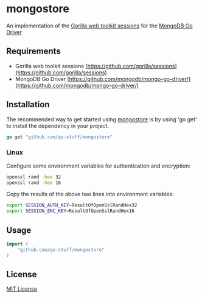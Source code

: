 # mongostore

An implementation of the [Gorilla web toolkit sessions](https://github.com/gorilla/sessions) for the [MongoDB Go Driver](https://github.com/mongodb/mongo-go-driver)

## Requirements

- Gorilla web toolkit sessions [https://github.com/gorilla/sessions](https://github.com/gorilla/sessions)
- MongoDB Go Driver [https://github.com/mongodb/mongo-go-driver/](https://github.com/mongodb/mongo-go-driver/)

## Installation

The recommended way to get started using [mongostore](https://github.com/go-stuff/mongostore) is by using 'go get' to install the dependency in your project.

```go
go get "github.com/go-stuff/mongostore"
```

### Linux

Configure some environment variables for authentication and encryption:

```bash
openssl rand -hex 32
openssl rand -hex 16
```

Copy the results of the above two lines into environment variables:

```bash
export SESSION_AUTH_KEY=ResultOfOpenSslRandHex32
export SESSION_ENC_KEY=ResultOfOpenSslRandHex16
```

## Usage

```go
import (
    "github.com/go-stuff/mongostore"
)
```

## License

[MIT License](LICENSE)